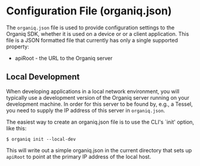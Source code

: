 # Configuration File (organiq.json)

The `organiq.json` file is used to provide configuration settings to the Organiq
SDK, whether it is used on a device or or a client application. This file is a
JSON formatted file that currently has only a single supported property:

* apiRoot - the URL to the Organiq server

## Local Development

When developing applications in a local network environment, you will typically
use a development version of the Organiq server running on your development
machine. In order for this server to be found by, e.g., a Tessel, you need
to supply the IP address of this server in `organiq.json`.

The easiest way to create an organiq.json file is to use the CLI's `init'
option, like this:

    $ organiq init --local-dev

This will write out a simple organiq.json in the current directory that sets
up `apiRoot` to point at the primary IP address of the local host.

